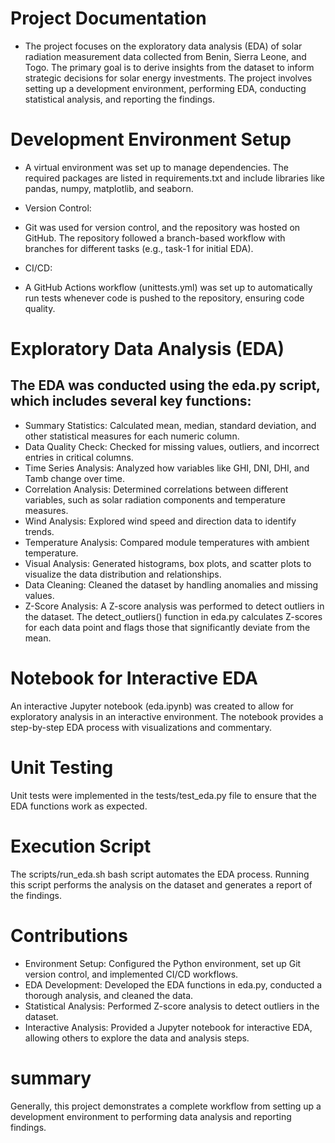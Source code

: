 # Project Documentation

- The project focuses on the exploratory data analysis (EDA) of solar radiation measurement data collected from Benin, Sierra Leone, and Togo. The primary goal is to derive insights from the dataset to inform strategic decisions for solar energy investments. The project involves setting up a development environment, performing EDA, conducting statistical analysis, and reporting the findings.

# Development Environment Setup

- A virtual environment was set up to manage dependencies. The required packages are listed in requirements.txt and include libraries like pandas, numpy, matplotlib, and seaborn.

* Version Control:

- Git was used for version control, and the repository was hosted on GitHub. The repository followed a branch-based workflow with branches for different tasks (e.g., task-1 for initial EDA).

* CI/CD:

- A GitHub Actions workflow (unittests.yml) was set up to automatically run tests whenever code is pushed to the repository, ensuring code quality.

# Exploratory Data Analysis (EDA)

## The EDA was conducted using the eda.py script, which includes several key functions:

- Summary Statistics: Calculated mean, median, standard deviation, and other statistical measures for each numeric column.
- Data Quality Check: Checked for missing values, outliers, and incorrect entries in critical columns.
- Time Series Analysis: Analyzed how variables like GHI, DNI, DHI, and Tamb change over time.
- Correlation Analysis: Determined correlations between different variables, such as solar radiation components and temperature measures.
- Wind Analysis: Explored wind speed and direction data to identify trends.
- Temperature Analysis: Compared module temperatures with ambient temperature.
- Visual Analysis: Generated histograms, box plots, and scatter plots to visualize the data distribution and relationships.
- Data Cleaning: Cleaned the dataset by handling anomalies and missing values.
- Z-Score Analysis: A Z-score analysis was performed to detect outliers in the dataset. The detect_outliers() function in eda.py calculates Z-scores for each data point and flags those that significantly deviate from the mean.

# Notebook for Interactive EDA

An interactive Jupyter notebook (eda.ipynb) was created to allow for exploratory analysis in an interactive environment. The notebook provides a step-by-step EDA process with visualizations and commentary.

# Unit Testing

Unit tests were implemented in the tests/test_eda.py file to ensure that the EDA functions work as expected.

# Execution Script

The scripts/run_eda.sh bash script automates the EDA process. Running this script performs the analysis on the dataset and generates a report of the findings.

# Contributions

- Environment Setup: Configured the Python environment, set up Git version control, and implemented CI/CD workflows.
- EDA Development: Developed the EDA functions in eda.py, conducted a thorough analysis, and cleaned the data.
- Statistical Analysis: Performed Z-score analysis to detect outliers in the dataset.
- Interactive Analysis: Provided a Jupyter notebook for interactive EDA, allowing others to explore the data and analysis steps.

# summary

Generally, this project demonstrates a complete workflow from setting up a development environment to performing data analysis and reporting findings.
